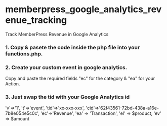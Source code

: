 # memberpress_google_analytics_revenue_tracking
Track MemberPress Revenue in Google Analytics
<h3>1. Copy & pasete the code inside the php file into your functions.php.</h3>

<h3>2. Create your custom event in google analytics.</h3>
<p>Copy and paste the required fields "ec" for the category & "ea" for your Action.</p>

<h3>3. Just swap the tid with your Google Analytics id</h3>
'v'=>'1',
't'=>'event',
'tid'=>'xx-xxx-xxx',
'cid'=>'62f43561-72bd-438a-a16e-7b8e054e5c0c',
'ec'=>'Revenue',
'ea' => 'Transaction',
'el' => $product,
'ev' => $amount
